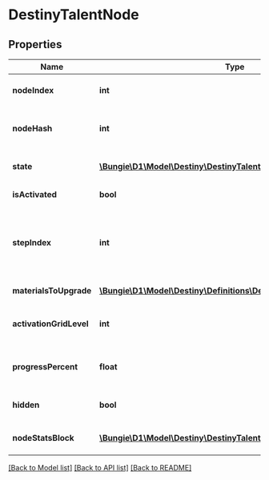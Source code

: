 # DestinyTalentNode

## Properties
Name | Type | Description | Notes
------------ | ------------- | ------------- | -------------
**nodeIndex** | **int** | The index of the Talent Node being referred to (an index into DestinyTalentGridDefinition.nodes[]). CONTENT VERSION DEPENDENT. | [optional] 
**nodeHash** | **int** | The hash of the Talent Node being referred to (in DestinyTalentGridDefinition.nodes). Deceptively CONTENT VERSION DEPENDENT. We have no guarantee of the hash&#39;s immutability between content versions. | [optional] 
**state** | [**\Bungie\D1\Model\Destiny\DestinyTalentNodeState**](DestinyTalentNodeState.md) | An DestinyTalentNodeState enum value indicating the node&#39;s state: whether it can be activated or swapped, and why not if neither can be performed. | [optional] 
**isActivated** | **bool** | If true, the node is activated: it&#39;s current step then provides its benefits. | [optional] 
**stepIndex** | **int** | The currently relevant Step for the node. It is this step that has rendering data for the node and the benefits that are provided if the node is activated. (the actual rules for benefits provided are extremely complicated in theory, but with how Talent Grids are being used in Destiny 2 you don&#39;t have to worry about a lot of those old Destiny 1 rules.) This is an index into: DestinyTalentGridDefinition.nodes[nodeIndex].steps[stepIndex] | [optional] 
**materialsToUpgrade** | [**\Bungie\D1\Model\Destiny\Definitions\DestinyMaterialRequirement[]**](DestinyMaterialRequirement.md) | If the node has material requirements to be activated, this is the list of those requirements. | [optional] 
**activationGridLevel** | **int** | The progression level required on the Talent Grid in order to be able to activate this talent node. Talent Grids have their own Progression - similar to Character Level, but in this case it is experience related to the item itself. | [optional] 
**progressPercent** | **float** | If you want to show a progress bar or circle for how close this talent node is to being activate-able, this is the percentage to show. It follows the node&#39;s underlying rules about when the progress bar should first show up, and when it should be filled. | [optional] 
**hidden** | **bool** | Whether or not the talent node is actually visible in the game&#39;s UI. Whether you want to show it in your own UI is up to you! I&#39;m not gonna tell you who to sock it to. | [optional] 
**nodeStatsBlock** | [**\Bungie\D1\Model\Destiny\DestinyTalentNodeStatBlock**](DestinyTalentNodeStatBlock.md) | This property has some history. A talent grid can provide stats on both the item it&#39;s related to and the character equipping the item. This returns data about those stat bonuses. | [optional] 

[[Back to Model list]](../README.md#documentation-for-models) [[Back to API list]](../README.md#documentation-for-api-endpoints) [[Back to README]](../README.md)


